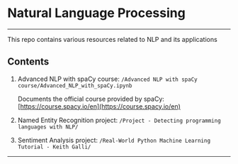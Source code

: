 # Natural Language Processing

---

This repo contains various resources related to NLP and its applications

## Contents

1. Advanced NLP with spaCy course: `/Advanced NLP with spaCy course/Advanced_NLP_with_spaCy.ipynb`

    Documents the official course provided by spaCy: [https://course.spacy.io/en](https://course.spacy.io/en)

2. Named Entity Recognition project: `/Project - Detecting programming languages with NLP/`
3. Sentiment Analysis project: `/Real-World Python Machine Learning Tutorial - Keith Galli/`

---